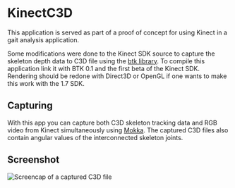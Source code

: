 KinectC3D
=========
This application is served as part of a proof of concept for using Kinect in a gait analysis application.

Some modifications were done to the Kinect SDK source to capture the skeleton depth data to C3D file using the [btk library](https://code.google.com/p/b-tk/).
To compile this application link it with BTK 0.1 and the first beta of the Kinect SDK.
Rendering should be redone with Direct3D or OpenGL if one wants to make this work with the 1.7 SDK.

Capturing
---------

With this app you can capture both C3D skeleton tracking data and RGB video from Kinect simultaneously using [Mokka](http://b-tk.googlecode.com/svn/web/mokka/index.html). 
The captured C3D files also contain angular values of the interconnected skeleton joints.

Screenshot
----------

![Screencap of a captured C3D file](http://www.runwalk.be/uploads/Image/kinect.png)

